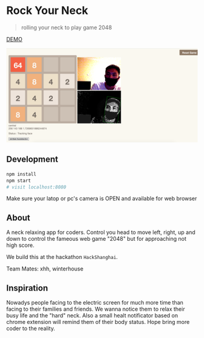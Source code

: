 # Rock Your Neck
> rolling your neck to play game 2048

[DEMO](https://huozhi.im/rock-your-neck/)

![Screenshot](./public/demo.png)

## Development

```sh
npm install
npm start
# visit localhost:8080
```

Make sure your latop or pc's camera is OPEN and available for web browser

## About

A neck relaxing app for coders. Control you head to move left, right, up and
down to control the fameous web game "2048" but for approaching not high score.

We build this at the hackathon `HackShanghai`.

Team Mates: xhh, winterhouse


## Inspiration

Nowadys people facing to the electric screen for much more time than facing to
their families and friends. We wanna notice them to relax their busy life and
the "hard" neck. Also a small healt notificator based on chrome extension will
remind them of their body status. Hope bring more coder to the reality.
